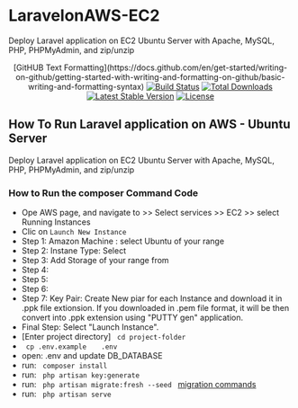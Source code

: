# LaravelonAWS-EC2
Deploy Laravel application on EC2 Ubuntu Server with Apache, MySQL, PHP, PHPMyAdmin, and zip/unzip

<p align="center">
  [GitHUB Text Formatting](https://docs.github.com/en/get-started/writing-on-github/getting-started-with-writing-and-formatting-on-github/basic-writing-and-formatting-syntax)
<a href="https://travis-ci.org/laravel/framework"><img src="https://travis-ci.org/laravel/framework.svg" alt="Build Status"></a>
<a href="https://packagist.org/packages/laravel/framework"><img src="https://img.shields.io/packagist/dt/laravel/framework" alt="Total Downloads"></a>
<a href="https://packagist.org/packages/laravel/framework"><img src="https://img.shields.io/packagist/v/laravel/framework" alt="Latest Stable Version"></a>
<a href="https://packagist.org/packages/laravel/framework"><img src="https://img.shields.io/packagist/l/laravel/framework" alt="License"></a>
</p>

## How To Run Laravel application on AWS - Ubuntu Server

Deploy Laravel application on EC2 Ubuntu Server with Apache, MySQL, PHP, PHPMyAdmin, and zip/unzip


### How to Run the composer Command Code

- Ope AWS page, and navigate to >> Select services >> EC2 >> select Running Instances
-  Clic on <code>Launch New Instance</code>
-   Step 1: Amazon Machine : select Ubuntu of your range
-   Step 2: Instane Type: Select
-   Step 3: Add Storage of your range from
-   Step 4:
-   Step 5:
-   Step 6:
-   Step 7: Key Pair: Create New piar for each Instance and download it in .ppk file extionsion. If you downloaded in .pem file format, it will be then convert into .ppk extension using "PUTTY gen" application.
-   Final Step: Select "Launch Instance". 
- [Enter project directory] <code> cd project-folder </code>
-  <code> cp .env.example </code> &nbsp; <code> .env </code>
- open: .env and update DB_DATABASE
- run: <code> composer install </code>
- run: <code> php artisan key:generate </code>
- run: <code> php artisan migrate:fresh --seed </code>  <a href="https://laravel.com/docs/10.x/migrations" alt="migration commands">migration commands </a>
- run: <code> php artisan serve </code>
